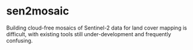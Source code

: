 # sen2mosaic
Building cloud-free mosaics of Sentinel-2 data for land cover mapping is difficult, with existing tools still under-development and frequently confusing.
